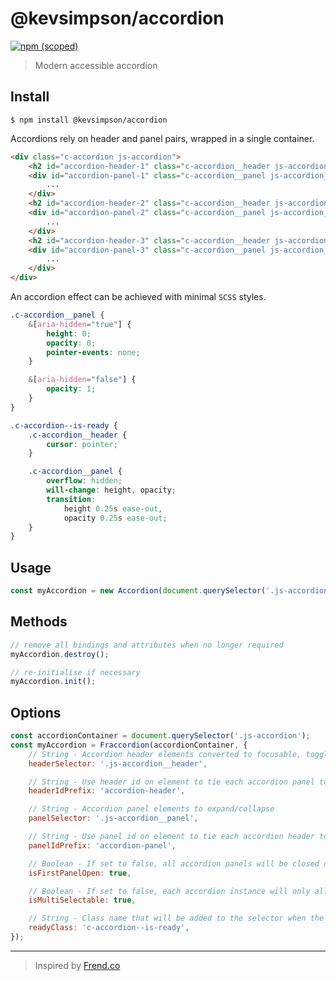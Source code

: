 # @kevsimpson/accordion

[![npm (scoped)](https://img.shields.io/npm/v/@kevsimpson/accordion.svg)](https://www.npmjs.com/package/@kevsimpson/accordion)

> Modern accessible accordion

## Install

```
$ npm install @kevsimpson/accordion
```

Accordions rely on header and panel pairs, wrapped in a single container.

```html
<div class="c-accordion js-accordion">
    <h2 id="accordion-header-1" class="c-accordion__header js-accordion__header">Accordion header 1</h2>
    <div id="accordion-panel-1" class="c-accordion__panel js-accordion__panel">
        ...
    </div>
    <h2 id="accordion-header-2" class="c-accordion__header js-accordion__header">Accordion header 2</h2>
    <div id="accordion-panel-2" class="c-accordion__panel js-accordion__panel">
        ...
    </div>
    <h2 id="accordion-header-3" class="c-accordion__header js-accordion__header">Accordion header 3</h2>
    <div id="accordion-panel-3" class="c-accordion__panel js-accordion__panel">
        ...
    </div>
</div>

```

An accordion effect can be achieved with minimal `SCSS` styles.

```scss
.c-accordion__panel {
    &[aria-hidden="true"] {
        height: 0;
        opacity: 0;
        pointer-events: none;
    }

    &[aria-hidden="false"] {
        opacity: 1;
    }
}

.c-accordion--is-ready {
    .c-accordion__header {
        cursor: pointer;
    }

    .c-accordion__panel {
        overflow: hidden;
        will-change: height, opacity;
        transition:
            height 0.25s ease-out,
            opacity 0.25s ease-out;
    }
}
```

## Usage

```js
const myAccordion = new Accordion(document.querySelector('.js-accordion'));
```

## Methods

```js
// remove all bindings and attributes when no longer required
myAccordion.destroy();

// re-initialise if necessary
myAccordion.init();
```

## Options

```js
const accordionContainer = document.querySelector('.js-accordion');
const myAccordion = Fraccordion(accordionContainer, {
    // String - Accordion header elements converted to focusable, togglable elements
    headerSelector: '.js-accordion__header',

    // String - Use header id on element to tie each accordion panel to its header - see panelIdPrefix
    headerIdPrefix: 'accordion-header',

    // String - Accordion panel elements to expand/collapse
    panelSelector: '.js-accordion__panel',

    // String - Use panel id on element to tie each accordion header to its panel - see headerIdPrefix
    panelIdPrefix: 'accordion-panel',

    // Boolean - If set to false, all accordion panels will be closed on init()
    isFirstPanelOpen: true,

    // Boolean - If set to false, each accordion instance will only allow a single panel to be open at a time
    isMultiSelectable: true,

    // String - Class name that will be added to the selector when the component has been initialised
    readyClass: 'c-accordion--is-ready',
});
```

---

> Inspired by [Frend.co](https://frend.co)
